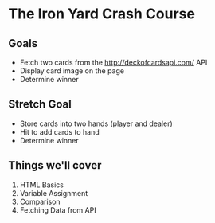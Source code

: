 # The Iron Yard Crash Course


## Goals

* Fetch two cards from the http://deckofcardsapi.com/ API
* Display card image on the page
* Determine winner

## Stretch Goal

* Store cards into two hands (player and dealer)
* Hit to add cards to hand
* Determine winner

## Things we'll cover

1. HTML Basics
2. Variable Assignment
3. Comparison
4. Fetching Data from API
